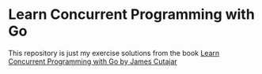 # Learn Concurrent Programming with Go

This repository is just my exercise solutions from the book [Learn Concurrent Programming with Go by James Cutajar](https://www.manning.com/books/learn-concurrent-programming-with-go)
